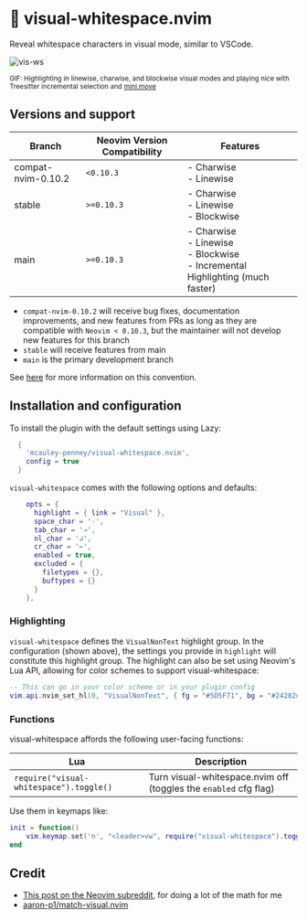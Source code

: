 # 🔎 visual-whitespace.nvim

Reveal whitespace characters in visual mode, similar to VSCode.

![vis-ws](https://github.com/user-attachments/assets/afa17c28-b5e3-4f4e-841c-0952975e7199)

<sub>GIF: Highlighting in linewise, charwise, and blockwise visual modes and playing nice with Treesitter incremental selection and [mini.move](https://github.com/echasnovski/mini.move)</sub>

## Versions and support

| Branch | Neovim Version Compatibility | Features |
|---|---|---|
| compat-nvim-0.10.2 | `<0.10.3` | - Charwise<br>- Linewise |
| stable | `>=0.10.3` | - Charwise<br>- Linewise<br>- Blockwise |
| main | `>=0.10.3` | - Charwise<br>- Linewise<br>- Blockwise<br>- Incremental Highlighting (much faster) |

<!-- TODO: maybe we should say that this will only be supported by the community? I don't even want to develop bug fixes for this. -->
- `compat-nvim-0.10.2` will receive bug fixes, documentation improvements, and new features from PRs as long as they are compatible with `Neovim < 0.10.3`, but the maintainer will not develop new features for this branch
- `stable` will receive features from main
- `main` is the primary development branch

See [here](https://gist.github.com/digitaljhelms/4287848) for more information on this convention.

## Installation and configuration

To install the plugin with the default settings using Lazy:

```lua
  {
    'mcauley-penney/visual-whitespace.nvim',
    config = true
  }
```

`visual-whitespace` comes with the following options and defaults:

```lua
    opts = {
      highlight = { link = "Visual" },
      space_char = '·',
      tab_char = '→',
      nl_char = '↲',
      cr_char = '←',
      enabled = true,
      excluded = {
        filetypes = {},
        buftypes = {}
      }
    },
```

### Highlighting

`visual-whitespace` defines the `VisualNonText` highlight group. In the configuration (shown above), the settings you provide in `highlight` will constitute this highlight group. The highlight can also be set using Neovim's Lua API, allowing for color schemes to support visual-whitespace:

```lua
-- This can go in your color scheme or in your plugin config
vim.api.nvim_set_hl(0, "VisualNonText", { fg = "#5D5F71", bg = "#24282d"})
```

### Functions
visual-whitespace affords the following user-facing functions:

| Lua                                     | Description                                                      |
| --------------------------------------- | ---------------------------------------------------------------- |
| `require("visual-whitespace").toggle()` | Turn visual-whitespace.nvim off (toggles the `enabled` cfg flag) |

Use them in keymaps like:

```lua
init = function()
    vim.keymap.set('n', "<leader>vw", require("visual-whitespace").toggle, {})
end
```

## Credit

- [This post on the Neovim subreddit](https://www.reddit.com/r/neovim/comments/1b1sv3a/function_to_get_visually_selected_text/), for doing a lot of the math for me
- [aaron-p1/match-visual.nvim](https://github.com/aaron-p1/match-visual.nvim)
